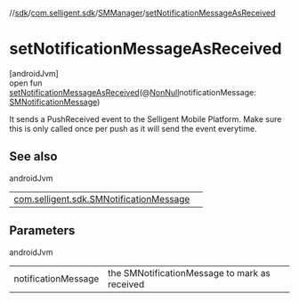 //[sdk](../../../index.md)/[com.selligent.sdk](../index.md)/[SMManager](index.md)/[setNotificationMessageAsReceived](set-notification-message-as-received.md)

# setNotificationMessageAsReceived

[androidJvm]\
open fun [setNotificationMessageAsReceived](set-notification-message-as-received.md)(@[NonNull](https://developer.android.com/reference/kotlin/androidx/annotation/NonNull.html)notificationMessage: [SMNotificationMessage](../-s-m-notification-message/index.md))

It sends a PushReceived event to the Selligent Mobile Platform. Make sure this is only called once per push as it will send the event everytime.

## See also

androidJvm

| | |
|---|---|
| [com.selligent.sdk.SMNotificationMessage](../-s-m-notification-message/index.md) |  |

## Parameters

androidJvm

| | |
|---|---|
| notificationMessage | the SMNotificationMessage to mark as received |
